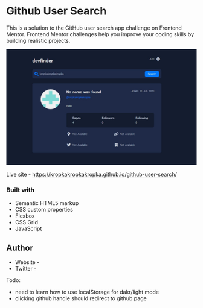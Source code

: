 # Github User Search

This is a solution to the GitHub user search app challenge on Frontend Mentor. Frontend Mentor challenges help you improve your coding skills by building realistic projects.

![](./screenshot.jpg)

Live site - https://kropkakropkakropka.github.io/github-user-search/ 

### Built with

- Semantic HTML5 markup
- CSS custom properties
- Flexbox
- CSS Grid
- JavaScript


## Author

- Website - 
- Twitter - 

Todo:
- need to learn how to use localStorage for dakr/light mode
- clicking github handle should redirect to github page


